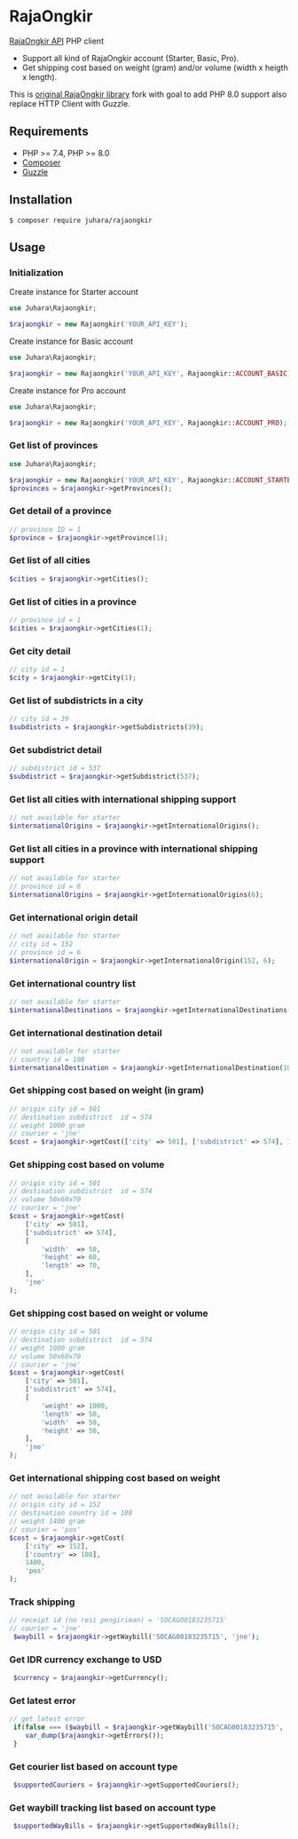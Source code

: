 # RajaOngkir

[RajaOngkir API](https://rajaongkir.com) PHP client

- Support all kind of RajaOngkir account (Starter, Basic, Pro).
- Get shipping cost based on weight (gram) and/or volume (width x heigth x length).

This is [original RajaOngkir library](https://github.com/steevenz/rajaongkir) fork  with goal to add
PHP 8.0 support also replace HTTP Client with Guzzle.

## Requirements

- PHP >= 7.4, PHP >= 8.0
- [Composer](https://getcomposer.org)
- [Guzzle](https://docs.guzzlephp.org/en/stable/index.html)


## Installation

```
$ composer require juhara/rajaongkir
```
## Usage

### Initialization

Create instance for Starter account
```php
use Juhara\Rajaongkir;

$rajaongkir = new Rajaongkir('YOUR_API_KEY');
```

Create instance for Basic account
```php
use Juhara\Rajaongkir;

$rajaongkir = new Rajaongkir('YOUR_API_KEY', Rajaongkir::ACCOUNT_BASIC);
```

Create instance for Pro account
```php
use Juhara\Rajaongkir;

$rajaongkir = new Rajaongkir('YOUR_API_KEY', Rajaongkir::ACCOUNT_PRO);
```

### Get list of provinces

```php
use Juhara\Rajaongkir;

$rajaongkir = new Rajaongkir('YOUR_API_KEY', Rajaongkir::ACCOUNT_STARTER);
$provinces = $rajaongkir->getProvinces();

```

### Get detail of a province

```php
// province ID = 1
$province = $rajaongkir->getProvince(1);
```

### Get list of all cities

```php
$cities = $rajaongkir->getCities();
```

### Get list of cities in a province

```php
// province id = 1
$cities = $rajaongkir->getCities(1);
```

### Get city detail

```php
// city id = 1
$city = $rajaongkir->getCity(1);
```

### Get list of subdistricts in a city

```php
// city id = 39
$subdistricts = $rajaongkir->getSubdistricts(39);
```

### Get subdistrict detail

```php
// subdistrict id = 537
$subdistrict = $rajaongkir->getSubdistrict(537);
```

### Get list all cities with international shipping support

```php
// not available for starter
$internationalOrigins = $rajaongkir->getInternationalOrigins();
```

### Get list all cities  in a province with international shipping support

```php
// not available for starter
// province id = 6
$internationalOrigins = $rajaongkir->getInternationalOrigins(6);
```

### Get international origin detail

```php
// not available for starter
// city id = 152
// province id = 6
$internationalOrigin = $rajaongkir->getInternationalOrigin(152, 6);
```

### Get international country list

```php
// not available for starter
$internationalDestinations = $rajaongkir->getInternationalDestinations();
```

### Get international destination detail

```php
// not available for starter
// country id = 108
$internationalDestination = $rajaongkir->getInternationalDestination(108);
```

### Get shipping cost based on weight (in gram)

```php
// origin city id = 501
// destination subdistrict  id = 574
// weight 1000 gram
// courier = 'jne'
$cost = $rajaongkir->getCost(['city' => 501], ['subdistrict' => 574], 1000, 'jne');
```

### Get shipping cost based on volume

```php
// origin city id = 501
// destination subdistrict  id = 574
// volume 50x60x70
// courier = 'jne'
$cost = $rajaongkir->getCost(
    ['city' => 501],
    ['subdistrict' => 574],
    [
        'width'  => 50,
        'height' => 60,
        'length' => 70,
    ],
    'jne'
);
```

### Get shipping cost based on weight or volume

```php
// origin city id = 501
// destination subdistrict  id = 574
// weight 1000 gram
// volume 50x60x70
// courier = 'jne'
$cost = $rajaongkir->getCost(
    ['city' => 501],
    ['subdistrict' => 574],
    [
        'weight' => 1000,
        'length' => 50,
        'width'  => 50,
        'height' => 50,
    ],
    'jne'
);
```

### Get international shipping cost based on weight

```php
// not available for starter
// origin city id = 152
// destination country id = 108
// weight 1400 gram
// courier = 'pos'
$cost = $rajaongkir->getCost(
    ['city' => 152],
    ['country' => 108],
    1400,
    'pos'
);
```

### Track shipping

```php
// receipt id (no resi pengiriman) = 'SOCAG00183235715'
// courier = 'jne'
 $waybill = $rajaongkir->getWaybill('SOCAG00183235715', 'jne');
```

### Get IDR currency exchange to USD

```php
 $currency = $rajaongkir->getCurrency();
```

### Get latest error

```php
// get latest error
 if(false === ($waybill = $rajaongkir->getWaybill('SOCAG00183235715', 'jne'))) {
    var_dump($rajaongkir->getErrors());
 }
```

### Get courier list based on account type

```php
 $supportedCouriers = $rajaongkir->getSupportedCouriers();
```

### Get waybill tracking list based on account type
```php
 $supportedWayBills = $rajaongkir->getSupportedWayBills();
```


